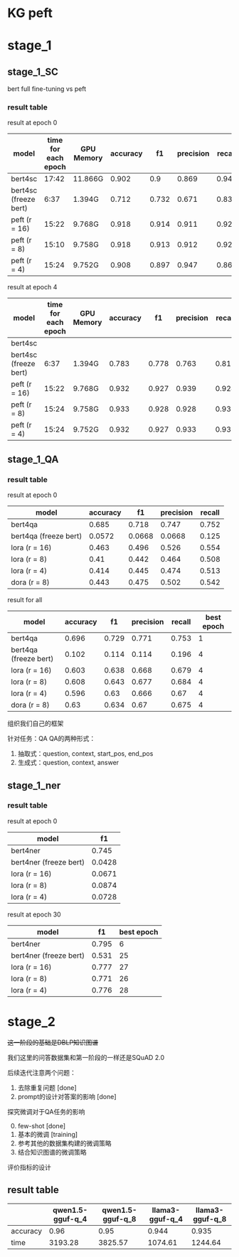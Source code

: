 # KG peft

# stage_1

## stage_1_SC

bert full fine-tuning vs peft

### result table

result at epoch 0

| model                 | time for each epoch | GPU Memory | accuracy | f1    | precision | recall |
|-----------------------|---------------------|------------|----------|-------|-----------|--------|
| bert4sc               | 17:42               | 11.866G    | 0.902    | 0.9   | 0.869     | 0.946  |
| bert4sc (freeze bert) | 6:37                | 1.394G     | 0.712    | 0.732 | 0.671     | 0.833  |
| peft (r = 16)         | 15:22               | 9.768G     | 0.918    | 0.914 | 0.911     | 0.927  |
| peft (r = 8)          | 15:10               | 9.758G     | 0.918    | 0.913 | 0.912     | 0.925  |
| peft (r = 4)          | 15:24               | 9.752G     | 0.908    | 0.897 | 0.947     | 0.863  |

result at epoch 4

| model                 | time for each epoch | GPU Memory | accuracy | f1    | precision | recall |
|-----------------------|---------------------|------------|----------|-------|-----------|--------|
| bert4sc               |                     |            |          |       |           |        |
| bert4sc (freeze bert) | 6:37                | 1.394G     | 0.783    | 0.778 | 0.763     | 0.817  |
| peft (r = 16)         | 15:22               | 9.768G     | 0.932    | 0.927 | 0.939     | 0.924  |
| peft (r = 8)          | 15:24               | 9.758G     | 0.933    | 0.928 | 0.928     | 0.937  |
| peft (r = 4)          | 15:24               | 9.752G     | 0.932    | 0.927 | 0.933     | 0.931  |

## stage_1_QA

### result table

result at epoch 0

| model                 | accuracy | f1     | precision | recall |
|-----------------------|----------|--------|-----------|--------|
| bert4qa               | 0.685    | 0.718  | 0.747     | 0.752  |
| bert4qa (freeze bert) | 0.0572   | 0.0668 | 0.0668    | 0.125  |
| lora (r = 16)         | 0.463    | 0.496  | 0.526     | 0.554  |
| lora (r = 8)          | 0.41     | 0.442  | 0.464     | 0.508  |
| lora (r = 4)          | 0.414    | 0.445  | 0.474     | 0.513  |
| dora (r = 8)          | 0.443    | 0.475  | 0.502     | 0.542  |

result for all

| model                 | accuracy | f1    | precision | recall | best epoch |
|-----------------------|----------|-------|-----------|--------|------------|
| bert4qa               | 0.696    | 0.729 | 0.771     | 0.753  | 1          |
| bert4qa (freeze bert) | 0.102    | 0.114 | 0.114     | 0.196  | 4          |
| lora (r = 16)         | 0.603    | 0.638 | 0.668     | 0.679  | 4          |
| lora (r = 8)          | 0.608    | 0.643 | 0.677     | 0.684  | 4          |
| lora (r = 4)          | 0.596    | 0.63  | 0.666     | 0.67   | 4          |
| dora (r = 8)          | 0.63     | 0.634 | 0.67      | 0.675  | 4          |

组织我们自己的框架

针对任务：QA
QA的两种形式：

1. 抽取式：question, context, start_pos, end_pos
2. 生成式：question, context, answer

## stage_1_ner

### result table

result at epoch 0

| model                  | f1     |
|------------------------|--------|
| bert4ner               | 0.745  |
| bert4ner (freeze bert) | 0.0428 |
| lora (r = 16)          | 0.0671 |
| lora (r = 8)           | 0.0874 |
| lora (r = 4)           | 0.0728 |

result at epoch 30

| model                  | f1    | best epoch |
|------------------------|-------|------------|
| bert4ner               | 0.795 | 6          |
| bert4ner (freeze bert) | 0.531 | 25         |
| lora (r = 16)          | 0.777 | 27         |
| lora (r = 8)           | 0.771 | 26         |
| lora (r = 4)           | 0.776 | 28         |

# stage_2

~~这一阶段的基础是DBLP知识图谱~~

我们这里的问答数据集和第一阶段的一样还是SQuAD 2.0

后续迭代注意两个问题：

1. 去除重复问题 [done]
2. prompt的设计对答案的影响 [done]

探究微调对于QA任务的影响

0. few-shot [done]
1. 基本的微调 [training]
2. 参考其他的数据集构建的微调策略
3. 结合知识图谱的微调策略

评价指标的设计

## result table

|          | qwen1.5-gguf-q_4 | qwen1.5-gguf-q_8 | llama3-gguf-q_4 | llama3-gguf-q_8 |
|----------|------------------|------------------|-----------------|-----------------|
| accuracy | 0.96             | 0.95             | 0.944           | 0.935           |
| time     | 3193.28          | 3825.57          | 1074.61         | 1244.64         |

